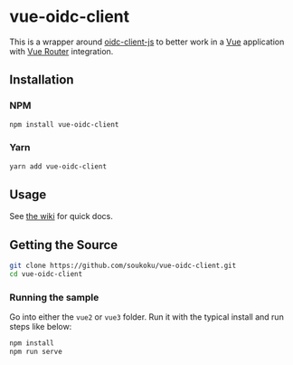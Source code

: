 # vue-oidc-client

This is a wrapper around [oidc-client-js](https://github.com/IdentityModel/oidc-client-js)
to better work in a [Vue](https://vuejs.org/) application with
[Vue Router](https://router.vuejs.org/) integration.

## Installation

### NPM

```bash
npm install vue-oidc-client
```

### Yarn

```bash
yarn add vue-oidc-client
```

## Usage

See [the wiki](https://github.com/soukoku/vue-oidc-client/wiki) for quick docs.

## Getting the Source

```bash
git clone https://github.com/soukoku/vue-oidc-client.git
cd vue-oidc-client
```

### Running the sample

Go into either the `vue2` or `vue3` folder. Run it with the typical install and run
steps like below:

```bash
npm install
npm run serve
```

